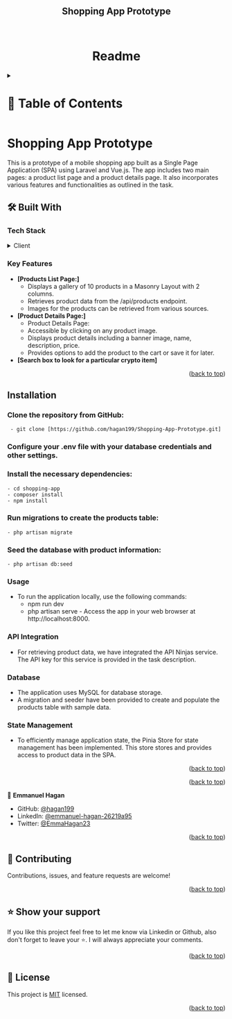 <a name="readme-top"></a>

<div align="center">
  <h2><b>Shopping App Prototype</b></h2>
  <br>
   <h1><b>Readme</b></h1>

</div>

<!-- TABLE OF CONTENTS -->

<details>
  <summary>
    <h1>📗 Table of Contents</h1>
  </summary>
- Features
- Installation
        - Usage
        - API Integration
- Database
- State Management
- Screenshots
- Task Submission
</details>

# Shopping App Prototype<a name="about-project"></a>

This is a prototype of a mobile shopping app built as a Single Page Application (SPA) using Laravel and Vue.js. The app includes two main pages: a product list page and a product details page. It also incorporates various features and functionalities as outlined in the task.

## 🛠 Built With <a name="built-with"></a>

### Tech Stack <a name="tech-stack"></a>

<details>
    <summary>Client</summary>
    <ul>
        <li><a href="https://laravel.com/">Laravel</a></li>
        <li><a href="https://laravel.com/">JavaScript</a></li>
        <li>HTML</li>
        <li><a href="https://vuejs.org/">Vue.js</a></li>
        <li>CSS</li>
    </ul>
</details>

<!-- Features -->

### Key Features <a name="key-features"></a>

- **[Products List Page:]**
    - Displays a gallery of 10 products in a Masonry Layout with 2 columns.
    - Retrieves product data from the /api/products endpoint.
    - Images for the products can be retrieved from various sources.
- **[Product Details Page:]**
    - Product Details Page:
    - Accessible by clicking on any product image.
    - Displays product details including a banner image, name, description, price.
    - Provides options to add the product to the cart or save it for later.
- **[Search box to look for a particular crypto item]**

<p align="right">(<a href="#readme-top">back to top</a>)</p>

##  Installation<a name="Installation"></a>

### Clone the repository from GitHub:

     - git clone [https://github.com/hagan199/Shopping-App-Prototype.git]
     


### Configure your .env file with your database credentials and other settings.

###  Install the necessary dependencies:
    - cd shopping-app
    - composer install
    - npm install

### Run migrations to create the products table:
    - php artisan migrate

### Seed the database with product information:
    - php artisan db:seed

### Usage
   - To run the application locally, use the following commands:
      - npm run dev
      - php artisan serve
    - Access the app in your web browser at http://localhost:8000.

### API Integration
   - For retrieving product data, we have integrated the API Ninjas service. The API key for this service is provided in the task description.

### Database
   - The application uses MySQL for database storage.
   - A migration and seeder have been provided to create and populate the products table with sample data.

### State Management
   - To efficiently manage application state, the Pinia Store for state management has been implemented. This store stores and provides access to product data in the SPA.

<p align="right">(<a href="#readme-top">back to top</a>)</p>



<p align="right">(<a href="#readme-top">back to top</a>)</p>

<!-- AUTHORS -->

👤 **Emmanuel Hagan**

- GitHub: [@hagan199](https://github.com/hagan199)
- LinkedIn: [@emmanuel-hagan-26219a95](https://www.linkedin.com/in/emmanuel-hagan-26219a95/)
- Twitter: [@EmmaHagan23](https://twitter.com/EmmaHagan23)

<p align="right">(<a href="#readme-top">back to top</a>)</p>


<!-- CONTRIBUTING -->

## 🤝 Contributing <a name="contributing"></a>

Contributions, issues, and feature requests are welcome!

<p align="right">(<a href="#readme-top">back to top</a>)</p>

<!-- SUPPORT -->

## ⭐️ Show your support <a name="support"></a>

If you like this project feel free to let me know via Linkedin or Github, also don't forget to leave your ⭐️. I will always appreciate your comments.

<p align="right">(<a href="#readme-top">back to top</a>)</p>


<!-- LICENSE -->

## 📝 License <a name="license"></a>

This project is [MIT](./LICENSE) licensed.

<p align="right">(<a href="#readme-top">back to top</a>)</p>
